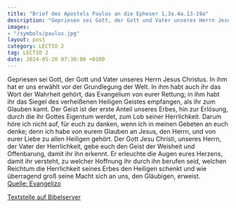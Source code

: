```yaml
---
title: "Brief des Apostels Paulus an die Epheser 1,3a.4a.13-19a"
description: "Gepriesen sei Gott, der Gott und Vater unseres Herrn Jesus Christus. In ihm hat er uns erwählt vor der Grundlegung der Welt. In ihm habt auch ihr das Wort der Wahrheit gehört, das Evangelium von eurer Rettung; in ihm habt ihr das Siegel des verheißenen Heiligen Geistes empfangen,...."
images:
- "/symbols/paulus.jpg"
layout: post
category: LECTIO 2
tag: LECTIO 2
date: 2024-05-20 07:30:00 +0100
---
```

Gepriesen sei Gott, der Gott und Vater unseres Herrn Jesus Christus.
In ihm hat er uns erwählt vor der Grundlegung der Welt.
In ihm habt auch ihr das Wort der Wahrheit gehört, das Evangelium von eurer Rettung; in ihm habt ihr das Siegel des verheißenen Heiligen Geistes empfangen, als ihr zum Glauben kamt.<!--more-->
Der Geist ist der erste Anteil unseres Erbes, hin zur Erlösung, durch die ihr Gottes Eigentum werdet, zum Lob seiner Herrlichkeit.
Darum höre ich nicht auf, für euch zu danken, wenn ich in meinen Gebeten an euch denke;
denn ich habe von eurem Glauben an Jesus, den Herrn, und von eurer Liebe zu allen Heiligen gehört.
Der Gott Jesu Christi, unseres Herrn, der Vater der Herrlichkeit, gebe euch den Geist der Weisheit und Offenbarung, damit ihr ihn erkennt.
Er erleuchte die Augen eures Herzens, damit ihr versteht, zu welcher Hoffnung ihr durch ihn berufen seid, welchen Reichtum die Herrlichkeit seines Erbes den Heiligen schenkt
und wie überragend groß seine Macht sich an uns, den Gläubigen, erweist.<br>
[Quelle: Evangelizo](https://evangeliumtagfuertag.org/DE/gospel)

[Textstelle auf Bibelserver](https://www.bibleserver.com/EU/Epheser1,3a.4a.13-19a)
